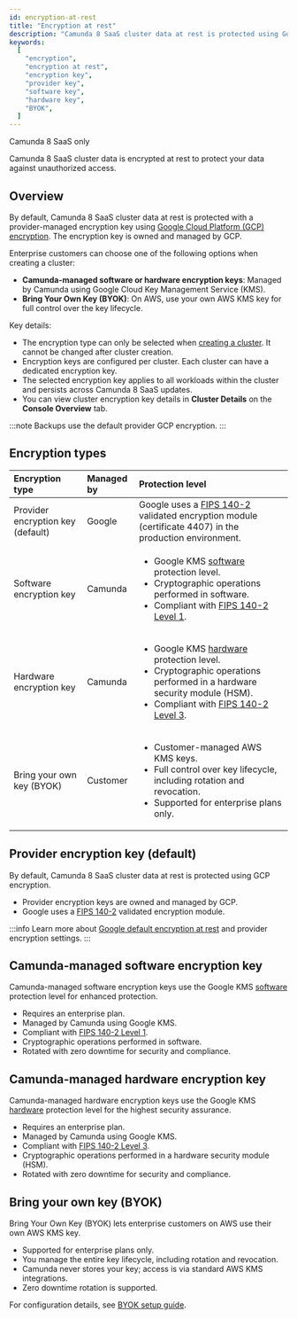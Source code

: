 ```yaml
---
id: encryption-at-rest
title: "Encryption at rest"
description: "Camunda 8 SaaS cluster data at rest is protected using Google Cloud Platform (GCP) encryption with a provider-managed or Camunda-managed encryption key. On AWS, enterprise customers can bring their own AWS KMS key (BYOK) for full control over key lifecycle management."
keywords:
  [
    "encryption",
    "encryption at rest",
    "encryption key",
    "provider key",
    "software key",
    "hardware key",
    "BYOK",
  ]
---
```


<span class="badge badge--cloud">Camunda 8 SaaS only</span>

Camunda 8 SaaS cluster data is encrypted at rest to protect your data against unauthorized access.

## Overview

By default, Camunda 8 SaaS cluster data at rest is protected with a provider-managed encryption key using [Google Cloud Platform (GCP) encryption](https://cloud.google.com/docs/security/encryption/default-encryption). The encryption key is owned and managed by GCP.

Enterprise customers can choose one of the following options when creating a cluster:

- **Camunda-managed software or hardware encryption keys**: Managed by Camunda using Google Cloud Key Management Service (KMS).
- **Bring Your Own Key (BYOK)**: On AWS, use your own AWS KMS key for full control over the key lifecycle.

Key details:

- The encryption type can only be selected when [creating a cluster](/components/console/manage-clusters/create-cluster.md). It cannot be changed after cluster creation.
- Encryption keys are configured per cluster. Each cluster can have a dedicated encryption key.
- The selected encryption key applies to all workloads within the cluster and persists across Camunda 8 SaaS updates.
- You can view cluster encryption key details in **Cluster Details** on the **Console Overview** tab.

:::note
Backups use the default provider GCP encryption.
:::

## Encryption types

| Encryption type                   | Managed by | Protection level                                                                                                                                                                                                                                                                                                                                                                 |
| :-------------------------------- | :--------- | :------------------------------------------------------------------------------------------------------------------------------------------------------------------------------------------------------------------------------------------------------------------------------------------------------------------------------------------------------------------------------- |
| Provider encryption key (default) | Google     | Google uses a [FIPS 140-2](https://cloud.google.com/security/compliance/fips-140-2-validated) validated encryption module (certificate 4407) in the production environment.                                                                                                                                                                                                      |
| Software encryption key           | Camunda    | <ul><li>Google KMS [software](https://cloud.google.com/docs/security/key-management-deep-dive#software_backend_software_protection_level) protection level.</li><li>Cryptographic operations performed in software.</li><li>Compliant with [FIPS 140-2 Level 1](https://cloud.google.com/docs/security/key-management-deep-dive#fips_140-2_validation).</li></ul>                |
| Hardware encryption key           | Camunda    | <ul><li>Google KMS [hardware](https://cloud.google.com/docs/security/key-management-deep-dive#backend_hardware_protection_level) protection level.</li><li>Cryptographic operations performed in a hardware security module (HSM).</li><li>Compliant with [FIPS 140-2 Level 3](https://cloud.google.com/docs/security/key-management-deep-dive#fips_140-2_validation).</li></ul> |
| Bring your own key (BYOK)         | Customer   | <ul><li>Customer-managed AWS KMS keys.</li><li>Full control over key lifecycle, including rotation and revocation.</li><li>Supported for enterprise plans only.</li></ul>                                                                                                                                                                                                        |

## Provider encryption key (default)

By default, Camunda 8 SaaS cluster data at rest is protected using GCP encryption.

- Provider encryption keys are owned and managed by GCP.
- Google uses a [FIPS 140-2](https://cloud.google.com/docs/security/compliance/fips-140-2-validated) validated encryption module.

:::info
Learn more about [Google default encryption at rest](https://cloud.google.com/docs/security/encryption/default-encryption) and provider encryption settings.
:::

## Camunda-managed software encryption key

Camunda-managed software encryption keys use the Google KMS [software](https://cloud.google.com/docs/security/key-management-deep-dive#software_backend_software_protection_level) protection level for enhanced protection.

- Requires an enterprise plan.
- Managed by Camunda using Google KMS.
- Compliant with [FIPS 140-2 Level 1](https://cloud.google.com/docs/security/key-management-deep-dive#fips_140-2_validation).
- Cryptographic operations performed in software.
- Rotated with zero downtime for security and compliance.

## Camunda-managed hardware encryption key

Camunda-managed hardware encryption keys use the Google KMS [hardware](https://cloud.google.com/docs/security/key-management-deep-dive#backend_hardware_protection_level) protection level for the highest security assurance.

- Requires an enterprise plan.
- Managed by Camunda using Google KMS.
- Compliant with [FIPS 140-2 Level 3](https://cloud.google.com/docs/security/key-management-deep-dive#fips_140-2_validation).
- Cryptographic operations performed in a hardware security module (HSM).
- Rotated with zero downtime for security and compliance.

## Bring your own key (BYOK)

Bring Your Own Key (BYOK) lets enterprise customers on AWS use their own AWS KMS key.

- Supported for enterprise plans only.
- You manage the entire key lifecycle, including rotation and revocation.
- Camunda never stores your key; access is via standard AWS KMS integrations.
- Zero downtime rotation is supported.

For configuration details, see [BYOK setup guide](/components/saas/byok/index.md).
